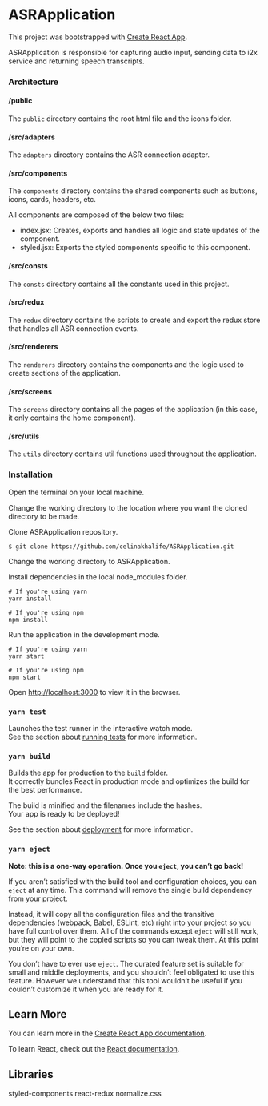 # ASRApplication

This project was bootstrapped with [Create React App](https://github.com/facebook/create-react-app).

ASRApplication is responsible for capturing audio input, sending data to i2x service and returning speech transcripts.

### Architecture

#### /public

The `public` directory contains the root html file and the icons folder.   

#### /src/adapters

The `adapters` directory contains the ASR connection adapter.   

#### /src/components

The `components` directory contains the shared components such as buttons, icons, cards, headers, etc.

All components are composed of the below two files: 

- index.jsx: Creates, exports and handles all logic and state updates of the component.
- styled.jsx: Exports the styled components specific to this component.


#### /src/consts

The `consts` directory contains all the constants used in this project.


#### /src/redux

The `redux` directory contains the scripts to create and export the redux store that handles all ASR connection events.

#### /src/renderers

The `renderers` directory contains the components and the logic used to create sections of the application.

#### /src/screens

The `screens` directory contains all the pages of the application (in this case, it only contains the home component).

#### /src/utils

The `utils` directory contains util functions used throughout the application.

### Installation

Open the terminal on your local machine.

Change the working directory to the location where you want the cloned directory to be made.

Clone ASRApplication repository.

`$ git clone https://github.com/celinakhalife/ASRApplication.git`

Change the working directory to ASRApplication.

Install dependencies in the local node_modules folder.

```
# If you're using yarn
yarn install

# If you're using npm
npm install
```

Run the application in the development mode.

```
# If you're using yarn
yarn start

# If you're using npm
npm start
```


Open [http://localhost:3000](http://localhost:3000) to view it in the browser.

### `yarn test`

Launches the test runner in the interactive watch mode.<br />
See the section about [running tests](https://facebook.github.io/create-react-app/docs/running-tests) for more information.

### `yarn build`

Builds the app for production to the `build` folder.<br />
It correctly bundles React in production mode and optimizes the build for the best performance.

The build is minified and the filenames include the hashes.<br />
Your app is ready to be deployed!

See the section about [deployment](https://facebook.github.io/create-react-app/docs/deployment) for more information.

### `yarn eject`

**Note: this is a one-way operation. Once you `eject`, you can’t go back!**

If you aren’t satisfied with the build tool and configuration choices, you can `eject` at any time. This command will remove the single build dependency from your project.

Instead, it will copy all the configuration files and the transitive dependencies (webpack, Babel, ESLint, etc) right into your project so you have full control over them. All of the commands except `eject` will still work, but they will point to the copied scripts so you can tweak them. At this point you’re on your own.

You don’t have to ever use `eject`. The curated feature set is suitable for small and middle deployments, and you shouldn’t feel obligated to use this feature. However we understand that this tool wouldn’t be useful if you couldn’t customize it when you are ready for it.

## Learn More

You can learn more in the [Create React App documentation](https://facebook.github.io/create-react-app/docs/getting-started).

To learn React, check out the [React documentation](https://reactjs.org/).

## Libraries

styled-components
react-redux
normalize.css
